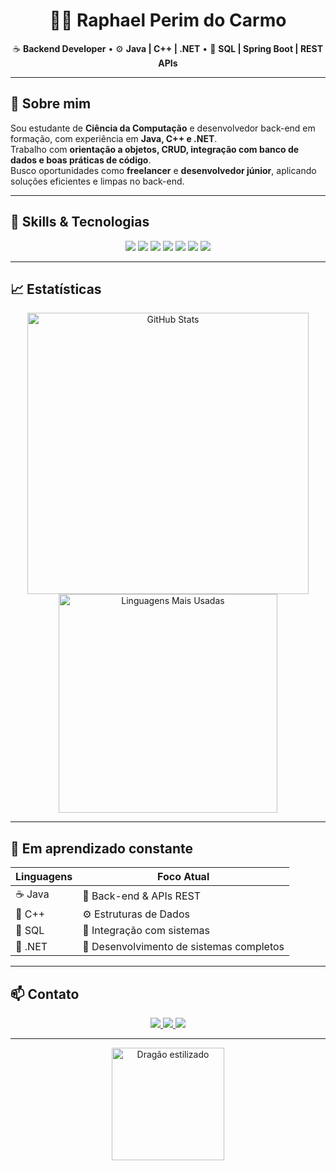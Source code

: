 <h1 align="center">👨‍💻 Raphael Perim do Carmo</h1>

<p align="center">
  ☕ <strong>Backend Developer</strong> • ⚙️ <strong>Java | C++ | .NET</strong> • 💾 <strong>SQL | Spring Boot | REST APIs</strong>  
</p>

---

## 👋 Sobre mim

Sou estudante de **Ciência da Computação** e desenvolvedor back-end em formação, com experiência em **Java, C++ e .NET**.  
Trabalho com **orientação a objetos, CRUD, integração com banco de dados e boas práticas de código**.  
Busco oportunidades como **freelancer** e **desenvolvedor júnior**, aplicando soluções eficientes e limpas no back-end.  

---

## 🧠 Skills & Tecnologias

<p align="center">
  <img src="https://img.shields.io/badge/Java-ED8B00?style=for-the-badge&logo=java&logoColor=white" />
  <img src="https://img.shields.io/badge/C++-00599C?style=for-the-badge&logo=cplusplus&logoColor=white" />
  <img src="https://img.shields.io/badge/.NET-512BD4?style=for-the-badge&logo=dotnet&logoColor=white" />
  <img src="https://img.shields.io/badge/Spring_Boot-6DB33F?style=for-the-badge&logo=springboot&logoColor=white" />
  <img src="https://img.shields.io/badge/MySQL-4479A1?style=for-the-badge&logo=mysql&logoColor=white" />
  <img src="https://img.shields.io/badge/REST_API-000000?style=for-the-badge&logo=fastapi&logoColor=white" />
  <img src="https://img.shields.io/badge/GitHub-181717?style=for-the-badge&logo=github&logoColor=white" />
</p>

---

## 📈 Estatísticas

<p align="center">
  <img src="https://github-readme-stats.vercel.app/api?username=RaphaelPCarmo&show_icons=true&theme=dark&locale=pt-br" width="450" alt="GitHub Stats"/>
  <img src="https://github-readme-stats.vercel.app/api/top-langs/?username=RaphaelPCarmo&layout=compact&theme=dark&locale=pt-br" width="350" alt="Linguagens Mais Usadas"/>
</p>

---

## 🌱 Em aprendizado constante

| Linguagens | Foco Atual |
|-------------|-------------|
| ☕ Java | 🔧 Back-end & APIs REST |
| 📐 C++ | ⚙️ Estruturas de Dados |
| 💾 SQL | 🧩 Integração com sistemas |
| 🧠 .NET | 🚀 Desenvolvimento de sistemas completos |

---

## 📫 Contato

<p align="center">
  <a href="https://www.linkedin.com/in/raphael-perim-do-carmo-512166315">
    <img src="https://img.shields.io/badge/LinkedIn-0077B5?style=for-the-badge&logo=linkedin&logoColor=white" />
  </a>
  <a href="mailto:raphael.perim123@gmail.com">
    <img src="https://img.shields.io/badge/Gmail-D14836?style=for-the-badge&logo=gmail&logoColor=white" />
  </a>
  <a href="https://github.com/RaphaelPCarmo">
    <img src="https://img.shields.io/badge/GitHub-000000?style=for-the-badge&logo=github&logoColor=white" />
  </a>
</p>

---

<p align="center">
  <img src="https://github.com/user-attachments/assets/cbe84c17-3cac-479d-8ebe-0dcc3ffeabda" alt="Dragão estilizado" width="180"/>
</p>
